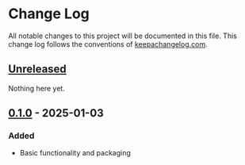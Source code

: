 # Change Log

All notable changes to this project will be documented in this
file. This change log follows the conventions of
[keepachangelog.com](http://keepachangelog.com/).

## [Unreleased]

Nothing here yet.

## [0.1.0] - 2025-01-03

### Added

- Basic functionality and packaging

[Unreleased]: https://github.com/pilosus/dienstplan/compare/0.1.0...HEAD
[0.1.0]: https://github.com/pilosus/dienstplan/compare/0.0.0...0.1.0
